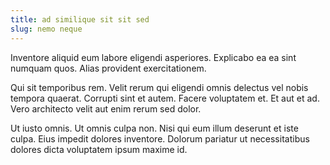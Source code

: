 ```yaml
---
title: ad similique sit sit sed
slug: nemo neque
---
```


Inventore aliquid eum labore eligendi asperiores. Explicabo ea ea sint numquam quos. Alias provident exercitationem.

Qui sit temporibus rem. Velit rerum qui eligendi omnis delectus vel nobis tempora quaerat. Corrupti sint et autem. Facere voluptatem et. Et aut et ad. Vero architecto velit aut enim rerum sed dolor.

Ut iusto omnis. Ut omnis culpa non. Nisi qui eum illum deserunt et iste culpa. Eius impedit dolores inventore. Dolorum pariatur ut necessitatibus dolores dicta voluptatem ipsum maxime id.

